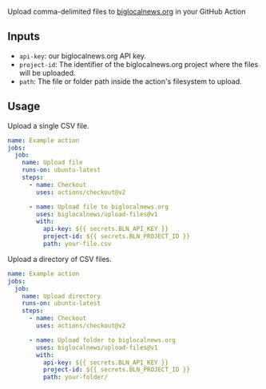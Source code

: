 Upload comma-delimited files to [biglocalnews.org](https://biglocalnews.org) in your GitHub Action

## Inputs

* `api-key`: our biglocalnews.org API key.
* `project-id`: The identifier of the biglocalnews.org project where the files will be uploaded.
* `path`: The file or folder path inside the action's filesystem to upload.

## Usage

Upload a single CSV file.

```yaml
name: Example action
jobs:
  job:
    name: Upload file
    runs-on: ubuntu-latest
    steps:
      - name: Checkout
        uses: actions/checkout@v2

      - name: Upload file to biglocalnews.org
        uses: biglocalnews/upload-files@v1
        with:
          api-key: ${{ secrets.BLN_API_KEY }}
          project-id: ${{ secrets.BLN_PROJECT_ID }}
          path: your-file.csv
```

Upload a directory of CSV files.

```yaml
name: Example action
jobs:
  job:
    name: Upload directory
    runs-on: ubuntu-latest
    steps:
      - name: Checkout
        uses: actions/checkout@v2

      - name: Upload folder to biglocalnews.org
        uses: biglocalnews/upload-files@v1
        with:
          api-key: ${{ secrets.BLN_API_KEY }}
          project-id: ${{ secrets.BLN_PROJECT_ID }}
          path: your-folder/
```
